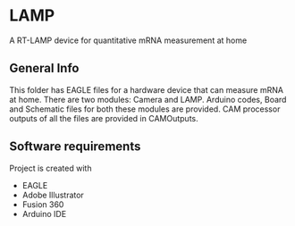 # LAMP
A RT-LAMP device for quantitative mRNA measurement at home

## General Info
This folder has EAGLE files for a hardware device that can measure mRNA
at home. There are two modules: Camera and LAMP. Arduino codes, 
Board and Schematic files
for both these modules are provided. CAM processor outputs of all the files
are provided in CAMOutputs.

## Software requirements
Project is created with
* EAGLE
* Adobe Illustrator
* Fusion 360
* Arduino IDE
